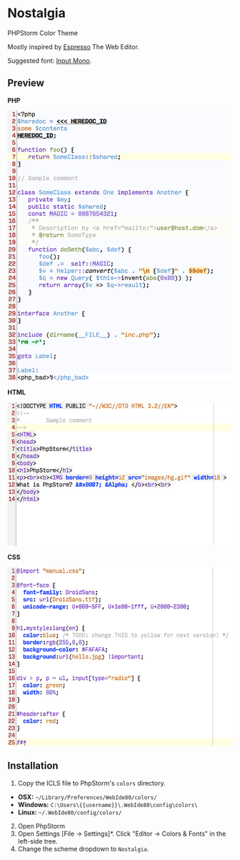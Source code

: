 Nostalgia 
===========
PHPStorm Color Theme

Mostly inspired by [Espresso](http://macrabbit.com/espresso/) The Web Editor.

Suggested font: [Input Mono](http://input.fontbureau.com/download/).

## Preview

**PHP**

<img src="https://github.com/chuhlomin/phpstorm-theme-nostalgia/raw/master/php.png" alt="PHP" width="502" height="605">

**HTML**

<img src="https://github.com/chuhlomin/phpstorm-theme-nostalgia/raw/master/html.png" alt="HTML" width="548" height="321">

**CSS**

<img src="https://github.com/chuhlomin/phpstorm-theme-nostalgia/raw/master/css.png" alt="CSS" width="551" height="400">

## Installation

1. Copy the ICLS file to PhpStorm's `colors` directory.
  - **OSX:** `~/Library/Preferences/WebIde80/colors/`
  - **Windows:** `C:\Users\{{username}}\.WebIde80\config\colors\`
  - **Linux:** `~/.WebIde80/config/colors/`
2. Open PhpStorm
3. Open Settings [File -> Settings]*. Click "Editor -> Colors & Fonts" in the left-side tree.
4. Change the scheme dropdown to `Nostalgia`.
